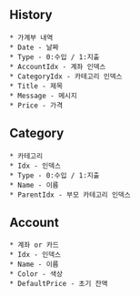 ## History ##
	* 가계부 내역
	* Date - 날짜
	* Type - 0:수입 / 1:지출
	* AccountIdx - 계좌 인덱스
	* CategoryIdx - 카테고리 인덱스
	* Title - 제목
	* Message - 메시지	
	* Price - 가격

## Category ##
	* 카테고리
	* Idx - 인덱스
	* Type - 0:수입 / 1:지출
	* Name - 이름
	* ParentIdx - 부모 카테고리 인덱스

## Account ##
	* 계좌 or 카드
	* Idx - 인덱스
	* Name - 이름
	* Color - 색상
	* DefaultPrice - 초기 잔액